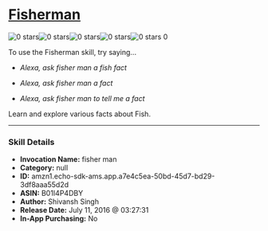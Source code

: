 # [Fisherman](http://alexa.amazon.com/#skills/amzn1.echo-sdk-ams.app.a7e4c5ea-50bd-45d7-bd29-3df8aaa55d2d)
![0 stars](../../images/ic_star_border_black_18dp_1x.png)![0 stars](../../images/ic_star_border_black_18dp_1x.png)![0 stars](../../images/ic_star_border_black_18dp_1x.png)![0 stars](../../images/ic_star_border_black_18dp_1x.png)![0 stars](../../images/ic_star_border_black_18dp_1x.png) 0

To use the Fisherman skill, try saying...

* *Alexa, ask fisher man a fish fact*

* *Alexa, ask fisher man a fact*

* *Alexa, ask fisher man to tell me a fact*

Learn and explore various facts about Fish.

***

### Skill Details

* **Invocation Name:** fisher man
* **Category:** null
* **ID:** amzn1.echo-sdk-ams.app.a7e4c5ea-50bd-45d7-bd29-3df8aaa55d2d
* **ASIN:** B01I4P4DBY
* **Author:** Shivansh Singh
* **Release Date:** July 11, 2016 @ 03:27:31
* **In-App Purchasing:** No
